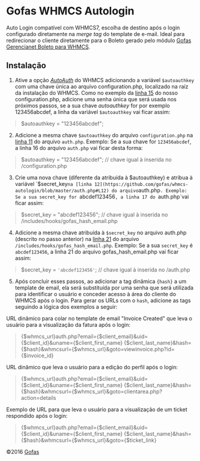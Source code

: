 # Gofas WHMCS Autologin
Auto Login compatível com WHMCS7, escolha de destino após o login configurado diretamente na _merge tag_ do template de e-mail.
Ideal para redirecionar o cliente diretamente para o Boleto gerado pelo módulo [Gofas Gerencianet Boleto para WHMCS](https://github.com/gofas/whmcs-gerencianet-boleto/).

## Instalação
1) Ative a opção [_AutoAuth_](http://docs.whmcs.com/AutoAuth) do WHMCS adicionando a variável `$autoauthkey` com uma chave única ao arquivo configuration.php, localizado na raíz da instalação do WHMCS. Como no exemplo da [linha 15](https://github.com/gofas/whmcs-autologin/blob/master/configuration.php#L15) do nosso configuration.php, adicione uma senha única que será usada nos próximos passos, se a sua chave _autoauthkey_ for por exemplo 123456abcdef, a linha da variável `$autoauthkey` vai ficar assim:
>$autoauthkey = "123456abcdef";

2) Adicione a mesma chave `$autoauthkey` do arquivo `configuration.php` na [linha 11](https://github.com/gofas/whmcs-autologin/blob/master/auth.php#L11) do arquivo `auth.php`. Exemplo: Se a sua chave for `123456abcdef`, a linha 16 do arquivo `auth.php` vai ficar desta forma:
>$autoauthkey = "123456abcdef"; // chave igual à inserida no /configuration.php

3) Crie uma nova chave (diferente da atribuída à $autoauthkey) e atribua à variável `$secret_key` na [linha 12](https://github.com/gofas/whmcs-autologin/blob/master/auth.php#L12) do arquivo `auth.php`. Exemplo: Se a sua secret_key for `abcdef123456`, a linha 17 do `auth.php`vai ficar assim:
> $secret_key =  "abcdef123456"; // chave igual à inserida no /includes/hooks/gofas_hash_email.php

4) Adicione a mesma chave atribuída à `$secret_key` no arquivo auth.php (descrito no passo anterior) na [linha 21](https://github.com/gofas/whmcs-autologin/blob/master/includes/hooks/gofas_hash_email.php#L21) do arquivo `/includes/hooks/gofas_hash_email.php`. Exemplo: Se a sua `secret_key` é `abcdef123456`, a linha 21 do arquivo gofas_hash_email.php vai ficar assim:
> 	$secret_key = `'abcdef123456'`; // chave igual à inserida no /auth.php

5) Após concluir esses passos, ao adicionar a tag dinâmica `{hash}` a um template de email, ela será substituída por uma senha que será utilizada para identificar o usuário e conceder acesso à área do cliente do WHMCS após o login. Para gerar os URLs com o `hash`, adicione as tags seguindo a lógica dos exemplos a seguir:

URL dinâmico para colar no template de email "Invoice Created" que leva o usuário para a visualização da fatura após o login:
> {$whmcs_url}auth.php?email={$client_email}&uid={$client_id}&uname={$client_first_name} {$client_last_name}&hash={$hash}&whmcsurl={$whmcs_url}&goto=viewinvoice.php?id={$invoice_id}

URL dinâmico que leva o usuário para a edição do perfil após o login:
> {$whmcs_url}auth.php?email={$client_email}&uid={$client_id}&uname={$client_first_name} {$client_last_name}&hash={$hash}&whmcsurl={$whmcs_url}&goto=clientarea.php?action=details

Exemplo de URL para que leva o usuário para a visualização de um ticket respondido após o login:
> {$whmcs_url}auth.php?email={$client_email}&uid={$client_id}&uname={$client_first_name} {$client_last_name}&hash={$hash}&whmcsurl={$whmcs_url}&goto={$ticket_link}

&copy;2016 [Gofas](https://gofas.net)
